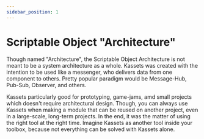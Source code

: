 ```yaml
---
sidebar_position: 1
---
```


# Scriptable Object "Architecture"

Though named "Architecture", the Scriptable Object Architecture is not meant to be a system architecture as a whole.
Kassets was created with the intention to be used like a messenger, who delivers data from one component to others.
Pretty popular paradigm would be Message-Hub, Pub-Sub, Observer, and others.

Kassets particularly good for prototyping, game-jams, amd small projects which doesn't require architectural design.
Though, you can always use Kassets when making a module that can be reused on another project, even in a large-scale, long-term projects.
In the end, it was the matter of using the right tool at the right time.
Imagine Kassets as another tool inside your toolbox, because not everything can be solved with Kassets alone.
